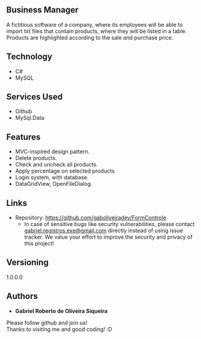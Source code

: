 ## Business Manager

A fictitious software of a company, where its employees will be able to import txt files that contain products, where they will be listed in a table. Products are highlighted according to the sale and purchase price.

## Technology
* C#
* MySQL

## Services Used
* Github
* MySql.Data

## Features
* MVC-inspired design pattern.
* Delete products.
* Check and uncheck all products.
* Apply percentage on selected products
* Login system, with database.
* DataGridView, OpenFileDialog.

## Links
  - Repository: https://github.com/gaboliveiradev/FormControle
    - In case of sensitive bugs like security vulnerabilities, please contact
      gabriel.registros.exe@gmail.com directly instead of using issue tracker. We value your effort
      to improve the security and privacy of this project!
      
## Versioning

  1.0.0.0
  
## Authors

  * **Gabriel Roberto de Oliveira Siqueira** 

  Please follow github and join us! <br>
  Thanks to visiting me and good coding! :D
